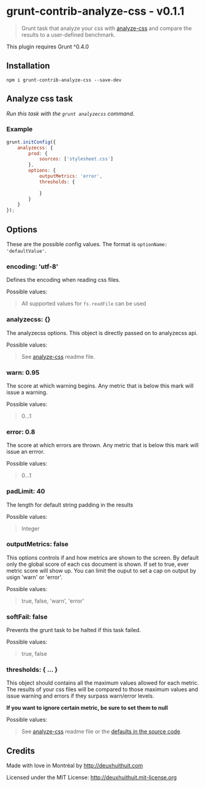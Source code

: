 # grunt-contrib-analyze-css  - v0.1.1

> Grunt task that analyze your css with [analyze-css](https://github.com/macbre/analyze-css) 
and compare the results to a user-defined benchmark.

This plugin requires Grunt ^0.4.0

## Installation

`npm i grunt-contrib-analyze-css --save-dev`

## Analyze css task

*Run this task with the `grunt analyzecss` command.*

### Example

````javascript
grunt.initConfig({
    analyzecss: {
        prod: {
            sources: ['stylesheet.css']
        },
        options: {
            outputMetrics: 'error',
            thresholds: {
                
            }  
        }
    }
});
````

## Options

These are the possible config values. The format is `optionName: 'defaultValue'`.

### encoding: 'utf-8'

Defines the encoding when reading css files.

Possible values:
> All supported values for `fs.readFile` can be used

### analyzecss: {}

The analyzecss options. This object is directly passed on to analyzecss api.

Possible values:
> See [analyze-css](https://github.com/macbre/analyze-css) readme file.

### warn: 0.95

The score at which warning begins. Any metric that is below this mark will
issue a warning.

Possible values:
> 0...1

### error: 0.8

The score at which errors are thrown. Any metric that is below this mark will
issue an errror.

Possible values:
> 0...1

### padLimit: 40

The length for default string padding in the results

Possible values:
> Integer

### outputMetrics: false

This options controls if and how metrics are shown to the screen.
By default only the global score of each css document is shown.
If set to true, ever metric score will show up. You can limit the
ouput to set a cap on output by usign 'warn' or 'error'.

Possible values:
> true, false, 'warn', 'error'

### softFail: false

Prevents the grunt task to be halted if this task failed.

Possible values:
> true, false

### thresholds: { ... }

This object should contains all the maximum values allowed for each metric.
The results of your css files will be compared to those maximum values
and issue warning and errors if they surpass warn/error levels.

**If you want to ignore certain metric, be sure to set them to null**

Possible values:
> See [analyze-css](https://github.com/macbre/analyze-css) readme file or 
the [defaults in the source code](https://github.com/DeuxHuitHuit/grunt-contrib-analyze-css/blob/master/tasks/analyze-css.js#L20).
      
## Credits

Made with love in Montréal by <http://deuxhuithuit.com>

Licensed under the MIT License: <http://deuxhuithuit.mit-license.org>

